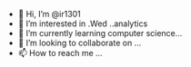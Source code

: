 - 👋 Hi, I’m @ir1301
- 👀 I’m interested in .Wed ..analytics
- 🌱 I’m currently learning computer science...
- 💞️ I’m looking to collaborate on ...
- 📫 How to reach me ...

<!---
ir1301/ir1301 is a ✨ special ✨ repository because its `README.md` (this file) appears on your GitHub profile.
You can click the Preview link to take a look at your changes.
--->
